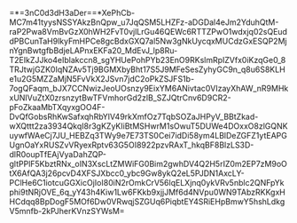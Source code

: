 =*=3nC0d3dH3aDer==*XePhCb-MC7m41tyysNSSYAkzBnQpw_u7JqQSM5LHZFz-aDGDal4eJm2YduhQtM-raP2Pwa8VmBvGzX0hWH2FvT0vjlLrGu46QEWc6RTTZPwO1wdxjq02sQEuddPBCunTaH9lkyFmHPCe8gcBdxGXQ7al5Nw3gNkUycqxMUCdzGxESQP2MjnYgnBwtgfbBdjeLAPnxEKFa20_MdEvJ_lp8Ru-T2EIkZJJko4eIblakccn8_sgYHUePohPYb23EnO9RKslmRpIZVfx0iKzqGe0_8TRJtwjGZK0IqNZAv5Tj9BGMXbyBht17S5J9MFeSesZyhyGC9n_q8u6S8KLHe1u2G5MZZaMjN5FvVkX2JSvn7jdC2oPkZSJFS1b-7ogQFaqm_bJX7CCNwizJeoUOsnzy9EixYM6ANivtac0VIzayXhAW_nR9MHkxUNIVuZtX0zrsnzytBwTFVmhorGd2zlB_SZJQtrCnv6D9CR2-pFoZkaaMbTXqyxgOO4F-DvQfGobsRhKwSafxqhRbYlV49rkXmfOz7TqbSOZaJHPyV_BBtZkad-wXQttt2za3934QkqI8r3gKZyKIiBtMSHwrM1sOwuT5DUWe4DOxxO8zlGQNKuywfWAeCj7JU_HEBZq3TWy9e7E73TS0Cei7idDi58ym4LBlDeZGFZ1ytEAPGUgnOaYxRUSZvVRyexRptv63G5OI8922pzvRAxT_hkqBF8BlzLS3D-dlR0oupTfEAjVyaDahZQP-gltPPlF5KbztRNx_oIN3XscLtZMWiFG0Bim2gwhDV4Q2H5rIZ0m2EP7zM9oOtX6AfQA3j26pcvD4XFSJXbcc0_ybc9Gw8ykQ2eL5PJDN1AxcLY-PClHe6C1iotcuGGXicOjIoI80iN2rOmkCrV56lqELXjnq0ykVRv5nblc2QNFpYkphi9tNRjOVE_6q_yY43h4Kiw1Lw6FKkb9xjjJMf6d4NVpu0WN9TAbzRKKgxHHCdqq8BpDogF5MOf6Dw0VRwqjSZGUq6PiqbtEY4SRiEHpBmwY5hshLdkgV5mnfb-2kPJherKVnzSYWsM=